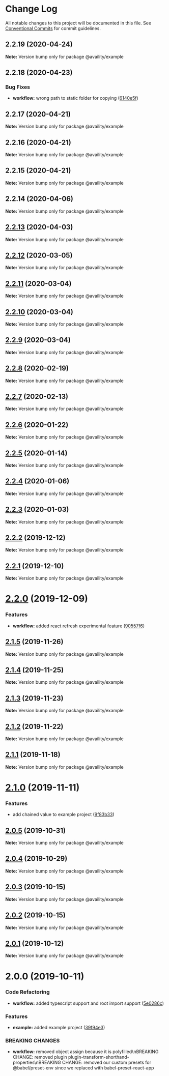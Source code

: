 # Change Log

All notable changes to this project will be documented in this file.
See [Conventional Commits](https://conventionalcommits.org) for commit guidelines.

## 2.2.19 (2020-04-24)

**Note:** Version bump only for package @availity/example





## 2.2.18 (2020-04-23)


### Bug Fixes

* **workflow:** wrong path to static folder for copying ([6140e5f](https://github.com/Availity/availity-workflow/commit/6140e5f7d3793493f2a865aa632b56ac55688e03))





## 2.2.17 (2020-04-21)

**Note:** Version bump only for package @availity/example





## 2.2.16 (2020-04-21)

**Note:** Version bump only for package @availity/example





## 2.2.15 (2020-04-21)

**Note:** Version bump only for package @availity/example





## 2.2.14 (2020-04-06)

**Note:** Version bump only for package @availity/example





## [2.2.13](https://github.com/Availity/availity-workflow/compare/@availity/example@2.2.12...@availity/example@2.2.13) (2020-04-03)

**Note:** Version bump only for package @availity/example





## [2.2.12](https://github.com/Availity/availity-workflow/compare/@availity/example@2.2.10...@availity/example@2.2.12) (2020-03-05)

**Note:** Version bump only for package @availity/example





## [2.2.11](https://github.com/Availity/availity-workflow/compare/@availity/example@2.2.10...@availity/example@2.2.11) (2020-03-04)

**Note:** Version bump only for package @availity/example





## [2.2.10](https://github.com/Availity/availity-workflow/compare/@availity/example@2.2.9...@availity/example@2.2.10) (2020-03-04)

**Note:** Version bump only for package @availity/example





## [2.2.9](https://github.com/Availity/availity-workflow/compare/@availity/example@2.2.8...@availity/example@2.2.9) (2020-03-04)

**Note:** Version bump only for package @availity/example





## [2.2.8](https://github.com/Availity/availity-workflow/compare/@availity/example@2.2.7...@availity/example@2.2.8) (2020-02-19)

**Note:** Version bump only for package @availity/example





## [2.2.7](https://github.com/Availity/availity-workflow/compare/@availity/example@2.2.6...@availity/example@2.2.7) (2020-02-13)

**Note:** Version bump only for package @availity/example





## [2.2.6](https://github.com/Availity/availity-workflow/compare/@availity/example@2.2.5...@availity/example@2.2.6) (2020-01-22)

**Note:** Version bump only for package @availity/example





## [2.2.5](https://github.com/Availity/availity-workflow/compare/@availity/example@2.2.4...@availity/example@2.2.5) (2020-01-14)

**Note:** Version bump only for package @availity/example





## [2.2.4](https://github.com/Availity/availity-workflow/compare/@availity/example@2.2.3...@availity/example@2.2.4) (2020-01-06)

**Note:** Version bump only for package @availity/example





## [2.2.3](https://github.com/Availity/availity-workflow/compare/@availity/example@2.2.2...@availity/example@2.2.3) (2020-01-03)

**Note:** Version bump only for package @availity/example





## [2.2.2](https://github.com/Availity/availity-workflow/compare/@availity/example@2.2.1...@availity/example@2.2.2) (2019-12-12)

**Note:** Version bump only for package @availity/example





## [2.2.1](https://github.com/Availity/availity-workflow/compare/@availity/example@2.2.0...@availity/example@2.2.1) (2019-12-10)

**Note:** Version bump only for package @availity/example





# [2.2.0](https://github.com/Availity/availity-workflow/compare/@availity/example@2.1.5...@availity/example@2.2.0) (2019-12-09)


### Features

* **workflow:** added react refresh experimental feature ([90557f6](https://github.com/Availity/availity-workflow/commit/90557f6b8d088d9866bedaf86cbb32e54fdd9b73))





## [2.1.5](https://github.com/Availity/availity-workflow/compare/@availity/example@2.1.4...@availity/example@2.1.5) (2019-11-26)

**Note:** Version bump only for package @availity/example





## [2.1.4](https://github.com/Availity/availity-workflow/compare/@availity/example@2.1.3...@availity/example@2.1.4) (2019-11-25)

**Note:** Version bump only for package @availity/example





## [2.1.3](https://github.com/Availity/availity-workflow/compare/@availity/example@2.1.2...@availity/example@2.1.3) (2019-11-23)

**Note:** Version bump only for package @availity/example





## [2.1.2](https://github.com/Availity/availity-workflow/compare/@availity/example@2.1.1...@availity/example@2.1.2) (2019-11-22)

**Note:** Version bump only for package @availity/example





## [2.1.1](https://github.com/Availity/availity-workflow/compare/@availity/example@2.1.0...@availity/example@2.1.1) (2019-11-18)

**Note:** Version bump only for package @availity/example





# [2.1.0](https://github.com/Availity/availity-workflow/compare/@availity/example@2.0.5...@availity/example@2.1.0) (2019-11-11)


### Features

* add chained value to example project ([9f83b33](https://github.com/Availity/availity-workflow/commit/9f83b3328fbd2194404e013de95e1340188fdbc8))





## [2.0.5](https://github.com/Availity/availity-workflow/compare/@availity/example@2.0.4...@availity/example@2.0.5) (2019-10-31)

**Note:** Version bump only for package @availity/example





## [2.0.4](https://github.com/Availity/availity-workflow/compare/@availity/example@2.0.3...@availity/example@2.0.4) (2019-10-29)

**Note:** Version bump only for package @availity/example





## [2.0.3](https://github.com/Availity/availity-workflow/compare/@availity/example@2.0.2...@availity/example@2.0.3) (2019-10-15)

**Note:** Version bump only for package @availity/example





## [2.0.2](https://github.com/Availity/availity-workflow/compare/@availity/example@2.0.1...@availity/example@2.0.2) (2019-10-15)

**Note:** Version bump only for package @availity/example





## [2.0.1](https://github.com/Availity/availity-workflow/compare/@availity/example@2.0.0...@availity/example@2.0.1) (2019-10-12)

**Note:** Version bump only for package @availity/example





# 2.0.0 (2019-10-11)


### Code Refactoring

* **workflow:** added typescript support and root import support ([5e0286c](https://github.com/Availity/availity-workflow/commit/5e0286c03aad58a58ecd04c88ec8409c17cd8498))


### Features

* **example:** added example project ([39f94e3](https://github.com/Availity/availity-workflow/commit/39f94e34762119de6b22406f6a6f8490f30fa765))


### BREAKING CHANGES

* **workflow:** removed object assign because it is polyfilled\nBREAKING CHANGE: removed plugin plugin-transform-shorthand-properties\nBREAKING CHANGE: removed our custom presets for @babel/preset-env since we replaced with babel-preset-react-app
